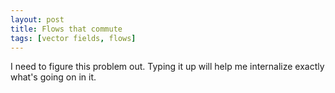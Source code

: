 ```yaml
---
layout: post
title: Flows that commute
tags: [vector fields, flows]
---
```


I need to figure this problem out. Typing it up will help me internalize exactly what's going on in it.
